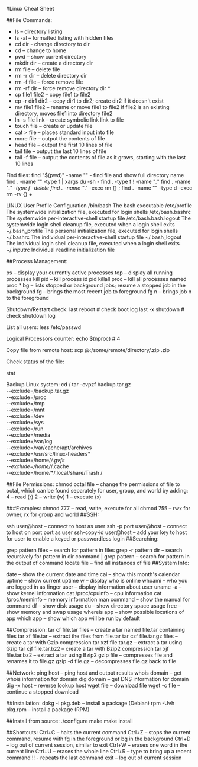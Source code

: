 #Linux Cheat Sheet

##File Commands:
* ls – directory listing
* ls -al – formatted listing with hidden files
* cd dir - change directory to dir
* cd – change to home
* pwd – show current directory
* mkdir dir – create a directory dir
* rm file – delete file
* rm -r dir – delete directory dir
* rm -f file – force remove file
* rm -rf dir – force remove directory dir *
* cp file1 file2 – copy file1 to file2
* cp -r dir1 dir2 – copy dir1 to dir2; create dir2 if it doesn't exist
* mv file1 file2 – rename or move file1 to file2 if file2 is an existing directory, moves file1 into directory file2
* ln -s file link – create symbolic link link to file
* touch file – create or update file
* cat > file – places standard input into file
* more file – output the contents of file
* head file – output the first 10 lines of file
* tail file – output the last 10 lines of file
* tail -f file – output the contents of file as it grows, starting with the last 10 lines

Find files:
find "$(pwd)" -name "<filename>" - find file and show full directory name
find . -name "<filename>" -type f | xargs du -sh - 
find . -type f ! -name "*.*"
find . -name "*.<file-type>" -type f -delete
find . -name "*.<file-type>" -exec rm {} \;
find . -name "<directory-name>" -type d -exec rm -rv {} +


LINUX User Profile Configuration
       /bin/bash
              The bash executable
       /etc/profile
              The systemwide initialization file, executed for login shells
       /etc/bash.bashrc
              The systemwide per-interactive-shell startup file
       /etc/bash.bash.logout
              The systemwide login shell cleanup file, executed when a login shell exits
       ~/.bash_profile
              The personal initialization file, executed for login shells
       ~/.bashrc
              The individual per-interactive-shell startup file
       ~/.bash_logout
              The individual login shell cleanup file, executed when a login shell exits
       ~/.inputrc
              Individual readline initialization file



##Process Management:

ps – display your currently active processes
top – display all running processes
kill pid – kill process id pid
killall proc – kill all processes named proc *
bg – lists stopped or background jobs; resume a stopped job in the background
fg – brings the most recent job to foreground
fg n – brings job n to the foreground

Shutdown/Restart check:
last reboot      # check boot log
last -x shutdown # check shutdown log

List all users:
less /etc/passwd

Logical Processors counter:
echo $(nproc) # 4

Copy file from remote host:
scp <username>@<ip-address>:/some/remote/directory/<original-name>.zip <new-name>.zip 

Check status of the file:

stat <filename>

Backup Linux system:
cd /
tar -cvpzf backup.tar.gz \
--exclude=/backup.tar.gz \
--exclude=/proc \
--exclude=/tmp \
--exclude=/mnt \
--exclude=/dev \
--exclude=/sys \
--exclude=/run \
--exclude=/media \
--exclude=/var/log \
--exclude=/var/cache/apt/archives \
--exclude=/usr/src/linux-headers* \
--exclude=/home/*/.gvfs \
--exclude=/home/*/.cache \
--exclude=/home/*/.local/share/Trash /


##File Permissions:
chmod octal file – change the permissions of file to octal, which can be found separately for user, group, and world by adding:
4 – read (r)
2 – write (w)
1 – execute (x)

###Examples:
chmod 777 – read, write, execute for all
chmod 755 – rwx for owner, rx for group and world
##SSH:

ssh user@host – connect to host as user
ssh -p port user@host – connect to host on port port as user
ssh-copy-id user@host – add your key to host for user to enable a keyed or passwordless login
##Searching:

grep pattern files – search for pattern in files
grep -r pattern dir – search recursively for pattern in dir
command | grep pattern – search for pattern in the output of command
locate file – find all instances of file
##System Info:

date – show the current date and time
cal – show this month's calendar
uptime – show current uptime
w – display who is online
whoami – who you are logged in as
finger user – display information about user
uname -a – show kernel information
cat /proc/cpuinfo – cpu information
cat /proc/meminfo – memory information
man command – show the manual for command
df – show disk usage
du – show directory space usage
free – show memory and swap usage
whereis app – show possible locations of app
which app – show which app will be run by default

##Compression:
tar cf file.tar files – create a tar named file.tar containing files
tar xf file.tar – extract the files from file.tar
tar czf file.tar.gz files – create a tar with Gzip compression
tar xzf file.tar.gz – extract a tar using Gzip
tar cjf file.tar.bz2 – create a tar with Bzip2 compression
tar xjf file.tar.bz2 – extract a tar using Bzip2
gzip file – compresses file and renames it to file.gz
gzip -d file.gz – decompresses file.gz back to file

##Network:
ping host – ping host and output results
whois domain – get whois information for domain
dig domain – get DNS information for domain
dig -x host – reverse lookup host
wget file – download file
wget -c file – continue a stopped download

##Installation:
dpkg -i pkg.deb – install a package (Debian)
rpm -Uvh pkg.rpm – install a package (RPM)

##Install from source:
./configure
make
make install

##Shortcuts:
Ctrl+C – halts the current command
Ctrl+Z – stops the current command, resume with
fg in the foreground or bg in the background
Ctrl+D – log out of current session, similar to exit
Ctrl+W – erases one word in the current line
Ctrl+U – erases the whole line
Ctrl+R – type to bring up a recent command
!! - repeats the last command
exit – log out of current session
